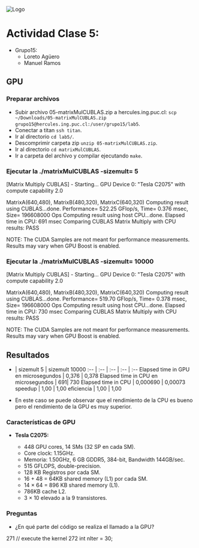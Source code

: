 ![Logo](http://www.aiuc.puc.cl/wp-content/themes/aiuc/images/Esc_Ingenieria-08.jpg)

# Actividad Clase 5:

- Grupo15:
	- Loreto Agüero
	- Manuel Ramos

## GPU

### Preparar archivos
  - Subir archivo 05-matrixMulCUBLAS.zip a hercules.ing.puc.cl: `scp ~/Downloads/05-matrixMulCUBLAS.zip grupo15@hercules.ing.puc.cl:/user/grupo15/lab5`.
  - Conectar a titan `ssh titan`.
  - Ir al directorio `cd lab5/`.
  - Descomprimir carpeta zip `unzip 05-matrixMulCUBLAS.zip`.
  - Ir al directorio `cd matrixMulCUBLAS`.
  - Ir a carpeta del archivo y compilar ejecutando `make`.


### Ejecutar la ./matrixMulCUBLAS -sizemult= 5

[Matrix Multiply CUBLAS] - Starting...
GPU Device 0: "Tesla C2075" with compute capability 2.0

MatrixA(640,480), MatrixB(480,320), MatrixC(640,320)
Computing result using CUBLAS...done.
Performance= 522.25 GFlop/s, Time= 0.376 msec, Size= 196608000 Ops
Computing result using host CPU...done.
Elapsed time in CPU: 691 msec
Comparing CUBLAS Matrix Multiply with CPU results: PASS

NOTE: The CUDA Samples are not meant for performance measurements. Results may vary when GPU Boost is enabled.


### Ejecutar la ./matrixMulCUBLAS -sizemult= 10000

[Matrix Multiply CUBLAS] - Starting...
GPU Device 0: "Tesla C2075" with compute capability 2.0

MatrixA(640,480), MatrixB(480,320), MatrixC(640,320)
Computing result using CUBLAS...done.
Performance= 519.70 GFlop/s, Time= 0.378 msec, Size= 196608000 Ops
Computing result using host CPU...done.
Elapsed time in CPU: 730 msec
Comparing CUBLAS Matrix Multiply with CPU results: PASS

NOTE: The CUDA Samples are not meant for performance measurements. Results may vary when GPU Boost is enabled.


## Resultados

- | sizemult 5 | sizemult 10000
:-- | :-- | :-- | :-- | :--
Elapsed time in GPU en microsegundos  | 0,376 | 0,378
Elapsed time in CPU en microsegundos | 691| 730
Elapsed time in CPU | 0,000690 | 0,00073
speedup | 1,00 | 1,00
eficiencia | 1,00 | 1,00


- En este caso se puede observar que el rendimiento de la CPU es bueno pero el rendimiento de la GPU es muy superior.

### Características de GPU

- **Tesla C2075:**

  - 448 GPU cores, 14 SMs (32 SP en cada SM).
  - Core clock: 1.15GHz.
  - Memoria: 1.50GHz, 6 GB GDDR5, 384-bit, Bandwidth 144GB/sec.
  - 515 GFLOPS, double-precision.
  - 128 KB Registros por cada SM.
  - 16 + 48 = 64KB shared memory (L1) por cada SM.
  - 14 × 64 = 896 KB shared memory (L1).
  - 786KB cache L2.
  - 3 × 10 elevado a la 9 transistores.

### Preguntas

- ¿En qué parte del código se realiza el llamado a la GPU?

271 // execute the kernel
272 int nIter = 30;
